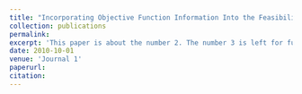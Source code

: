 ```yaml
---
title: "Incorporating Objective Function Information Into the Feasibility Rule for Constrained Evolutionary Optimization"
collection: publications
permalink: 
excerpt: 'This paper is about the number 2. The number 3 is left for future work.'
date: 2010-10-01
venue: 'Journal 1'
paperurl: 
citation: 
---
```

